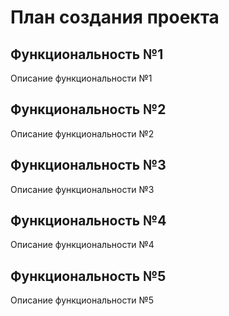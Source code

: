 # План создания проекта

## Функциональность №1

Описание функциональности №1

## Функциональность №2

Описание функциональности №2

## Функциональность №3

Описание функциональности №3

## Функциональность №4

Описание функциональности №4

## Функциональность №5

Описание функциональности №5